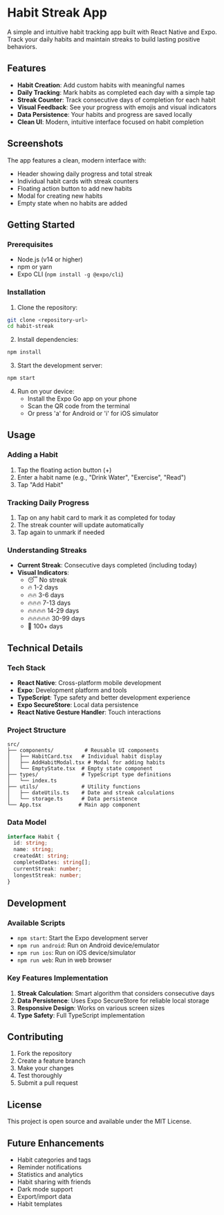 # Habit Streak App

A simple and intuitive habit tracking app built with React Native and Expo. Track your daily habits and maintain streaks to build lasting positive behaviors.

## Features

- **Habit Creation**: Add custom habits with meaningful names
- **Daily Tracking**: Mark habits as completed each day with a simple tap
- **Streak Counter**: Track consecutive days of completion for each habit
- **Visual Feedback**: See your progress with emojis and visual indicators
- **Data Persistence**: Your habits and progress are saved locally
- **Clean UI**: Modern, intuitive interface focused on habit completion

## Screenshots

The app features a clean, modern interface with:

- Header showing daily progress and total streak
- Individual habit cards with streak counters
- Floating action button to add new habits
- Modal for creating new habits
- Empty state when no habits are added

## Getting Started

### Prerequisites

- Node.js (v14 or higher)
- npm or yarn
- Expo CLI (`npm install -g @expo/cli`)

### Installation

1. Clone the repository:

```bash
git clone <repository-url>
cd habit-streak
```

2. Install dependencies:

```bash
npm install
```

3. Start the development server:

```bash
npm start
```

4. Run on your device:
   - Install the Expo Go app on your phone
   - Scan the QR code from the terminal
   - Or press 'a' for Android or 'i' for iOS simulator

## Usage

### Adding a Habit

1. Tap the floating action button (+)
2. Enter a habit name (e.g., "Drink Water", "Exercise", "Read")
3. Tap "Add Habit"

### Tracking Daily Progress

1. Tap on any habit card to mark it as completed for today
2. The streak counter will update automatically
3. Tap again to unmark if needed

### Understanding Streaks

- **Current Streak**: Consecutive days completed (including today)
- **Visual Indicators**:
  - 😴 No streak
  - 🔥 1-2 days
  - 🔥🔥 3-6 days
  - 🔥🔥🔥 7-13 days
  - 🔥🔥🔥🔥 14-29 days
  - 🔥🔥🔥🔥🔥 30-99 days
  - 👑 100+ days

## Technical Details

### Tech Stack

- **React Native**: Cross-platform mobile development
- **Expo**: Development platform and tools
- **TypeScript**: Type safety and better development experience
- **Expo SecureStore**: Local data persistence
- **React Native Gesture Handler**: Touch interactions

### Project Structure

```
src/
├── components/          # Reusable UI components
│   ├── HabitCard.tsx   # Individual habit display
│   ├── AddHabitModal.tsx # Modal for adding habits
│   └── EmptyState.tsx  # Empty state component
├── types/              # TypeScript type definitions
│   └── index.ts
├── utils/              # Utility functions
│   ├── dateUtils.ts    # Date and streak calculations
│   └── storage.ts      # Data persistence
└── App.tsx            # Main app component
```

### Data Model

```typescript
interface Habit {
  id: string;
  name: string;
  createdAt: string;
  completedDates: string[];
  currentStreak: number;
  longestStreak: number;
}
```

## Development

### Available Scripts

- `npm start`: Start the Expo development server
- `npm run android`: Run on Android device/emulator
- `npm run ios`: Run on iOS device/simulator
- `npm run web`: Run in web browser

### Key Features Implementation

1. **Streak Calculation**: Smart algorithm that considers consecutive days
2. **Data Persistence**: Uses Expo SecureStore for reliable local storage
3. **Responsive Design**: Works on various screen sizes
4. **Type Safety**: Full TypeScript implementation

## Contributing

1. Fork the repository
2. Create a feature branch
3. Make your changes
4. Test thoroughly
5. Submit a pull request

## License

This project is open source and available under the MIT License.

## Future Enhancements

- Habit categories and tags
- Reminder notifications
- Statistics and analytics
- Habit sharing with friends
- Dark mode support
- Export/import data
- Habit templates
